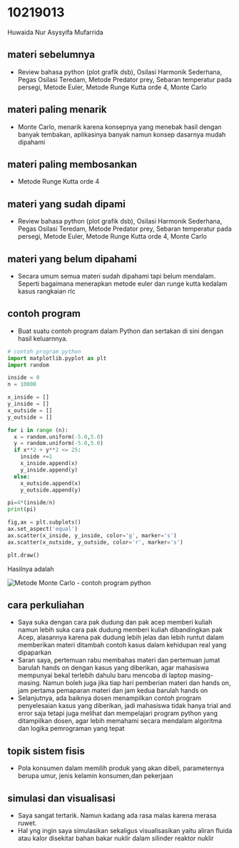 # 10219013
Huwaida Nur Asysyifa Mufarrida


## materi sebelumnya
+ Review bahasa python (plot grafik dsb), Osilasi Harmonik Sederhana, Pegas Osilasi Teredam, Metode Predator prey, Sebaran temperatur pada persegi, Metode Euler, Metode Runge Kutta orde 4, Monte Carlo 


## materi paling menarik
+ Monte Carlo, menarik karena konsepnya yang menebak hasil dengan banyak tembakan, aplikasinya banyak namun konsep dasarnya mudah dipahami 


## materi paling membosankan
+ Metode Runge Kutta orde 4


## materi yang sudah dipami
+ Review bahasa python (plot grafik dsb), Osilasi Harmonik Sederhana, Pegas Osilasi Teredam, Metode Predator prey, Sebaran temperatur pada persegi, Metode Euler, Metode Runge Kutta orde 4, Monte Carlo 


## materi yang belum dipahami
+ Secara umum semua materi sudah dipahami tapi belum mendalam. Seperti bagaimana menerapkan metode euler dan runge kutta kedalam kasus rangkaian rlc


## contoh program
+ Buat suatu contoh program dalam Python dan sertakan di sini dengan hasil keluarnnya.

```python
# contoh program python
import matplotlib.pyplot as plt
import random

inside = 0
n = 10000

x_inside = []
y_inside = []
x_outside = []
y_outside = []

for i in range (n):
  x = random.uniform(-5.0,5.0)
  y = random.uniform(-5.0,5.0)
  if x**2 + y**2 <= 25:
    inside +=1
    x_inside.append(x)
    y_inside.append(y)
  else:
    x_outside.append(x)
    y_outside.append(y)

pi=4*(inside/n)
print(pi)

fig,ax = plt.subplots()
ax.set_aspect('equal')
ax.scatter(x_inside, y_inside, color='g', marker='s')
ax.scatter(x_outside, y_outside, color='r', marker='s')

plt.draw()
```
Hasilnya adalah

![Metode Monte Carlo - contoh program python](https://user-images.githubusercontent.com/111943398/196591951-3674ceef-2d06-4f8c-ba70-563a12985fde.png)



## cara perkuliahan
+ Saya suka dengan cara pak dudung dan pak acep memberi kuliah namun lebih suka cara pak dudung memberi kuliah dibandingkan pak Acep, alasannya karena pak dudung lebih jelas dan lebih runtut dalam memberikan materi ditambah contoh kasus dalam kehidupan real yang dipaparkan
+ Saran saya, pertemuan rabu membahas materi dan pertemuan jumat barulah hands on dengan kasus yang diberikan, agar mahasiswa mempunyai bekal terlebih dahulu baru mencoba di laptop masing-masing. Namun boleh juga jika tiap hari pemberian materi dan hands on, jam pertama pemaparan materi dan jam kedua barulah hands on 
+ Selanjutnya, ada baiknya dosen menampilkan contoh program penyelesaian kasus yang diberikan, jadi mahasiswa tidak hanya trial and error saja tetapi juga melihat dan mempelajari program python yang ditampilkan dosen, agar lebih memahami secara mendalam algoritma dan logika pemrograman yang tepat


## topik sistem fisis
+ Pola konsumen dalam memilih produk yang akan dibeli, parameternya berupa umur, jenis kelamin konsumen,dan pekerjaan


## simulasi dan visualisasi
+ Saya sangat tertarik. Namun kadang ada rasa malas karena merasa ruwet.
+ Hal yng ingin saya simulasikan sekaligus visualisasikan yaitu aliran fluida atau kalor disekitar bahan bakar nuklir dalam silinder reaktor nuklir
